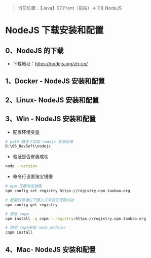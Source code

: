 > 当前位置：【Java】07_Front（前端）->  7.9_NodeJS

# NodeJS 下载安装和配置



## 0、NodeJS 的下载

- 下载地址：https://nodejs.org/zh-cn/



## 1、Docker - NodeJS 安装和配置



## 2、Linux- NodeJS 安装和配置



## 3、Win - NodeJS 安装和配置

- 配置环境变量

```bash
# path 路径下添加 nodejs 安装目录
D:\06_DevSoft\nodejs
```

- 验证是否安装成功

```bash
node --version
```

- 命令行设置淘宝镜像

```bash
# npm 设置淘宝镜像
npm config set registry https://registry.npm.taobao.org

# 配置后可通过下面方式来验证是否成功
npm config get registry

# 安装 cnpm
npm install -g cnpm --registry=https://registry.npm.taobao.org

# 使用 cnpm安装 node_modules
cnpm install
```



## 4、Mac- NodeJS 安装和配置



